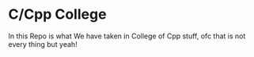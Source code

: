 # C/Cpp College
In this Repo is what We have taken in College of Cpp stuff, ofc that is not every thing but yeah! 
